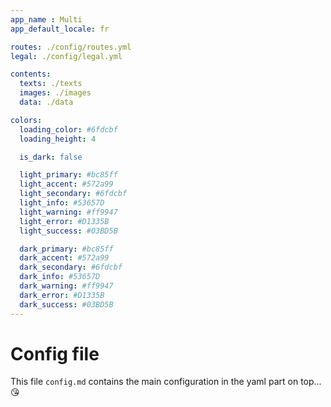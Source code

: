 ```yaml
---
app_name : Multi
app_default_locale: fr

routes: ./config/routes.yml
legal: ./config/legal.yml

contents: 
  texts: ./texts
  images: ./images
  data: ./data

colors:
  loading_color: #6fdcbf
  loading_height: 4

  is_dark: false

  light_primary: #bc85ff
  light_accent: #572a99
  light_secondary: #6fdcbf
  light_info: #53657D
  light_warning: #ff9947
  light_error: #D1335B
  light_success: #03BD5B

  dark_primary: #bc85ff
  dark_accent: #572a99
  dark_secondary: #6fdcbf
  dark_info: #53657D
  dark_warning: #ff9947
  dark_error: #D1335B
  dark_success: #03BD5B
---
```



# Config file

This file `config.md` contains the main configuration in the yaml part on top... :kissing_heart:
